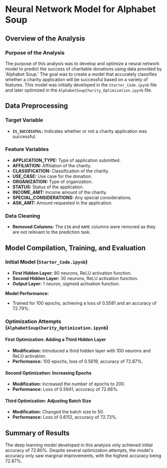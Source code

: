 # Neural Network Model for Alphabet Soup

## Overview of the Analysis

### Purpose of the Analysis
The purpose of this analysis was to develop and optimize a neural network model to predict the success of charitable donations using data provided by 'Alphabet Soup.' The goal was to create a model that accurately classifies whether a charity application will be successful based on a variety of features. This model was initially developed in the `Starter_Code.ipynb` file and later optimized in the `AlphabetSoupCharity_Optimization.ipynb` file.

## Data Preprocessing

### Target Variable
- **`IS_SUCCESSFUL`:** Indicates whether or not a charity application was successful.

### Feature Variables
- **APPLICATION_TYPE:** Type of application submitted.
- **AFFILIATION:** Affiliation of the charity.
- **CLASSIFICATION:** Classification of the charity.
- **USE_CASE:** Use case for the donation.
- **ORGANIZATION:** Type of organization.
- **STATUS:** Status of the application.
- **INCOME_AMT:** Income amount of the charity.
- **SPECIAL_CONSIDERATIONS:** Any special considerations.
- **ASK_AMT:** Amount requested in the application.

### Data Cleaning
- **Removed Columns:** The `EIN` and `NAME` columns were removed as they are not relevant to the prediction task.

## Model Compilation, Training, and Evaluation

### Initial Model (`Starter_Code.ipynb`)
- **First Hidden Layer:** 80 neurons, ReLU activation function.
- **Second Hidden Layer:** 30 neurons, ReLU activation function.
- **Output Layer:** 1 neuron, sigmoid activation function.

**Model Performance:**
- Trained for 100 epochs, achieving a loss of 0.5581 and an accuracy of 72.79%.

### Optimization Attempts (`AlphabetSoupCharity_Optimization.ipynb`)

#### First Optimization: Adding a Third Hidden Layer
- **Modification:** Introduced a third hidden layer with 100 neurons and ReLU activation.
- **Performance:** 100 epochs, loss of 0.5619, accuracy of 72.87%.

#### Second Optimization: Increasing Epochs
- **Modification:** Increased the number of epochs to 200.
- **Performance:** Loss of 0.5941, accuracy of 72.66%.

#### Third Optimization: Adjusting Batch Size
- **Modification:** Changed the batch size to 50.
- **Performance:** Loss of 0.6112, accuracy of 72.73%.

## Summary of Results
The deep learning model developed in this analysis only achieved initial accuracy of 72.80%. Despite several optimization attempts, the model's accuracy only saw marginal improvements, with the highest accuracy being 72.87%.



